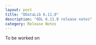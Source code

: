 ```yaml
---
layout: post
title: "ODataLib 6.11.0"
description: "ODL 6.11.0 release notes"
category: Release Notes
---
```


To be worked on